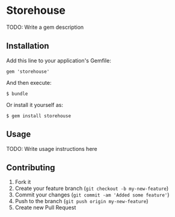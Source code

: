 # Storehouse

TODO: Write a gem description

## Installation

Add this line to your application's Gemfile:

    gem 'storehouse'

And then execute:

    $ bundle

Or install it yourself as:

    $ gem install storehouse

## Usage

TODO: Write usage instructions here

## Contributing

1. Fork it
2. Create your feature branch (`git checkout -b my-new-feature`)
3. Commit your changes (`git commit -am 'Added some feature'`)
4. Push to the branch (`git push origin my-new-feature`)
5. Create new Pull Request
